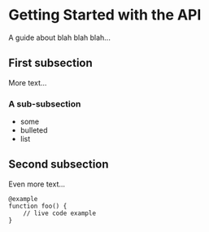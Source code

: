 # Getting Started with the API

A guide about blah blah blah...

## First subsection

More text...

### A sub-subsection

- some
- bulleted
- list

## Second subsection

Even more text...

    @example
    function foo() {
        // live code example
    }